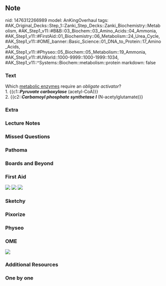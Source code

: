## Note
nid: 1476312266989
model: AnKingOverhaul
tags: #AK_Original_Decks::Step_1::Zanki_Step_Decks::Zanki_Biochemistry::Metabolism, #AK_Step1_v11::#B&B::03_Biochem::03_Amino_Acids::04_Ammonia, #AK_Step1_v11::#FirstAid::01_Biochemistry::06_Metabolism::24_Urea_Cycle, #AK_Step1_v11::#OME_banner::Basic_Science::01_DNA_to_Protein::17_Amino_Acids, #AK_Step1_v11::#Physeo::05_Biochem::05_Metabolism::19_Ammonia, #AK_Step1_v11::#UWorld::1000-9999::1000-1999::1034, #AK_Step1_v11::^Systems::Biochem::metabolism::protein
markdown: false

### Text
<div>
  <div>
    Which <u>metabolic enzymes</u> require an <i>obligate
    activator</i>?
  </div>
  <div>
    1. {{c1::<b><i>Pyruvate carboxylase</i></b> (acetyl-CoA)}}
  </div>
  <div>
    2. {{c2::<b><i>Carbamoyl phosphate synthetase I</i></b>
    (N-acetylglutamate)}}
  </div>
</div>

### Extra


### Lecture Notes


### Missed Questions


### Pathoma


### Boards and Beyond


### First Aid
<img src="tmprKyTak.png"> <img src="tmpljNfax.png"> <img src=
"tmpzLIWuH.png">

### Sketchy


### Pixorize


### Physeo


### OME
<div class="ome-widget">
  <a href=
  "https://onlinemeded.org/spa/dna-to-protein/amino-acids/acquire?ref=anki">
  <img src="_OME_AnkiFlashcards_Lesson_6.png"></a>
</div>

### Additional Resources


### One by one

